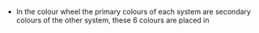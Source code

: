 - In the colour wheel the primary colours of each system are secondary colours of the other system, these 6 colours are placed in 